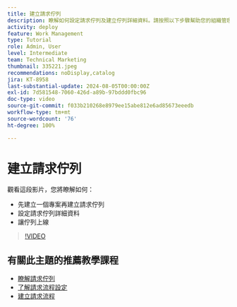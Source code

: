 ```yaml
---
title: 建立請求佇列
description: 瞭解如何設定請求佇列及建立佇列詳細資料。請按照以下步驟幫助您的組織管理工作量。
activity: deploy
feature: Work Management
type: Tutorial
role: Admin, User
level: Intermediate
team: Technical Marketing
thumbnail: 335221.jpeg
recommendations: noDisplay,catalog
jira: KT-8958
last-substantial-update: 2024-08-05T00:00:00Z
exl-id: 7d581548-7060-426d-a89b-97bddd0fbc96
doc-type: video
source-git-commit: f033b210268e8979ee15abe812e6ad85673eeedb
workflow-type: tm+mt
source-wordcount: '76'
ht-degree: 100%

---
```


# 建立請求佇列

觀看這段影片，您將瞭解如何：

* 先建立一個專案再建立請求佇列
* 設定請求佇列詳細資料
* 讓佇列上線

>[!VIDEO](https://video.tv.adobe.com/v/335221/?quality=12&learn=on)

## 有關此主題的推薦教學課程

* [瞭解請求佇列](/help/manage-work/request-queues/understand-request-queues.md)
* [了解請求流程設定](/help/manage-work/request-queues/understand-settings-for-a-flow-request.md)
* [建立請求流程](/help/manage-work/request-queues/create-a-request-flow.md)


